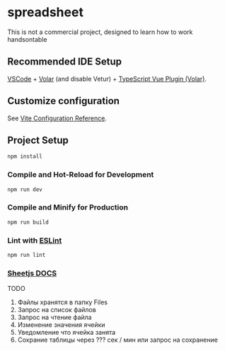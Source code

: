 # spreadsheet

This is not a commercial project, designed to learn how to work handsontable

## Recommended IDE Setup

[VSCode](https://code.visualstudio.com/) + [Volar](https://marketplace.visualstudio.com/items?itemName=Vue.volar) (and disable Vetur) + [TypeScript Vue Plugin (Volar)](https://marketplace.visualstudio.com/items?itemName=Vue.vscode-typescript-vue-plugin).

## Customize configuration

See [Vite Configuration Reference](https://vitejs.dev/config/).

## Project Setup

```sh
npm install
```

### Compile and Hot-Reload for Development

```sh
npm run dev
```

### Compile and Minify for Production

```sh
npm run build
```

### Lint with [ESLint](https://eslint.org/)

```sh
npm run lint
```

### [Sheetjs DOCS](https://docs.sheetjs.com/)

TODO
1. Файлы хранятся в папку Files
2. Запрос на список файлов
3. Запрос на чтение файла
4. Изменение значения ячейки
5. Уведомление что ячейка занята
6. Сохрание таблицы через ??? сек / мин или запрос на сохранение
